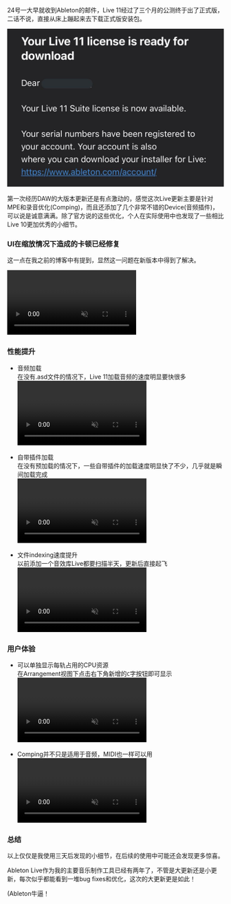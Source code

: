 24号一大早就收到Ableton的邮件，Live 11经过了三个月的公测终于出了正式版，二话不说，直接从床上蹦起来去下载正式版安装包。

![image-20210226104829699](/assets/posts/202102/image-20210226104829699.png)

第一次经历DAW的大版本更新还是有点激动的，感觉这次Live更新主要是针对MPE和录音优化(Comping)，而且还添加了几个非常不错的Device(音频插件)，可以说是诚意满满。除了官方说的这些优化，个人在实际使用中也发现了一些相比Live 10更加优秀的小细节。  

### UI在缩放情况下造成的卡顿已经修复

这一点在我之前的博客中有提到，显然这一问题在新版本中得到了解决。

<video src="/assets/posts/202102/1.mp4" muted autoplay loop playsinline controls></video>

### 性能提升

- 音频加载  
  在没有.asd文件的情况下，Live 11加载音频的速度明显要快很多  
  <video src="/assets/posts/202102/2.mp4" muted autoplay loop playsinline controls></video>

- 自带插件加载  
  在没有预加载的情况下，一些自带插件的加载速度明显快了不少，几乎就是瞬间加载完成  
  <video src="/assets/posts/202102/3.mp4" muted autoplay loop playsinline controls></video>

- 文件indexing速度提升  
  以前添加一个音效库Live都要扫描半天，更新后直接起飞  
  <video src="/assets/posts/202102/4.mp4" muted autoplay loop playsinline controls></video>

### 用户体验

- 可以单独显示每轨占用的CPU资源  
  在Arrangement视图下点击右下角新增的`C`字按钮即可显示  
  <video src="/assets/posts/202102/5.mp4" muted autoplay loop playsinline controls></video>

- Comping并不只是适用于音频，MIDI也一样可以用  
  <video src="/assets/posts/202102/6.mp4" muted autoplay loop playsinline controls></video>


### 总结
以上仅仅是我使用三天后发现的小细节，在后续的使用中可能还会发现更多惊喜。  

Ableton Live作为我的主要音乐制作工具已经有两年了，不管是大更新还是小更新，每次似乎都能看到一堆bug fixes和优化，这次的大更新更是如此！

(Ableton牛逼！